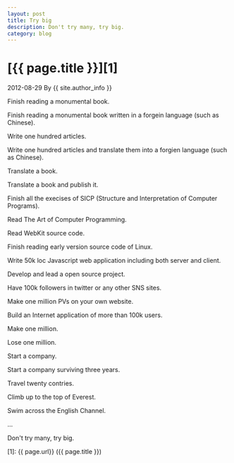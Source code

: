 ```yaml
---
layout: post
title: Try big
description: Don't try many, try big.
category: blog
---
```


# [{{ page.title }}][1]
2012-08-29 By {{ site.author_info }}


Finish reading a monumental book.

Finish reading a monumental book written in a forgein language (such as Chinese).

Write one hundred articles.

Write one hundred articles and translate them into a forgien language (such as Chinese).

Translate a book.

Translate a book and publish it.

Finish all the execises of SICP (Structure and Interpretation of Computer Programs).

Read The Art of Computer Programming.

Read WebKit source code.

Finish reading early version source code of Linux.

Write 50k loc Javascript web application including both server and client.

Develop and lead a open source project.

Have 100k followers in twitter or any other SNS sites.

Make one million PVs on your own website.

Build an Internet application of more than 100k users.

Make one million.

Lose one million.

Start a company.

Start a company surviving three years.

Travel twenty contries.

Climb up to the top of Everest.

Swim across the English Channel.

…

Don\'t try many, try big.



[BeiYuu]:    http://beiyuu.com  "BeiYuu"
[1]:    {{ page.url}}  ({{ page.title }})
